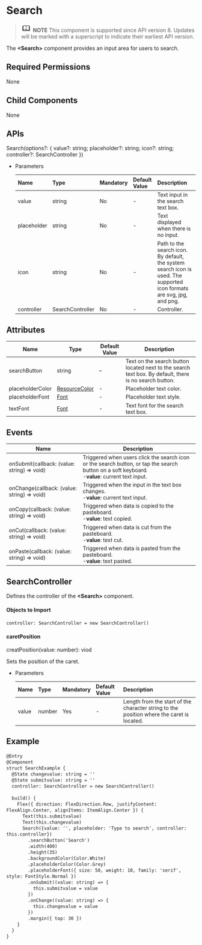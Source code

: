 #  Search

> ![](public_sys-resources/icon-note.gif) **NOTE** This component is supported since API version 8. Updates will be marked with a superscript to indicate their earliest API version.

The **\<Search>** component provides an input area for users to search.

## Required Permissions

None

## Child Components

None

## APIs

Search(options?: { value?: string; placeholder?: string; icon?: string; controller?: SearchController })

- Parameters

  | Name| Type| Mandatory| Default Value| Description|
  | -------- | -------- | -------- | -------- | -------- |
  | value  | string | No| - | Text input in the search text box.|
  | placeholder  | string | No  | - | Text displayed when there is no input.|
  | icon | string | No| - | Path to the search icon. By default, the system search icon is used. The supported icon formats are svg, jpg, and png.|
  | controller | SearchController | No| - | Controller.|


## Attributes

| Name| Type| Default Value| Description|
| -------- | -------- | -------- | -------- |
| searchButton | string | –| Text on the search button located next to the search text box. By default, there is no search button.|
| placeholderColor | [ResourceColor](../../ui/ts-types.md#ResourceColor) | - | Placeholder text color.|
| placeholderFont | [Font](../../ui/ts-types.md) | - | Placeholder text style.|
| textFont | [Font](../../ui/ts-types.md) | - | Text font for the search text box.|

## Events

| Name| Description|
| -------- | -------- |
| onSubmit(callback: (value: string) => void) | Triggered when users click the search icon or the search button, or tap the search button on a soft keyboard.<br> -**value**: current text input.|
| onChange(callback: (value: string) => void) | Triggered when the input in the text box changes.<br> -**value**: current text input.|
| onCopy(callback: (value: string) => void) | Triggered when data is copied to the pasteboard.<br> -**value**: text copied.|
| onCut(callback: (value: string) => void) | Triggered when data is cut from the pasteboard.<br> -**value**: text cut.|
| onPaste(callback: (value: string) => void) | Triggered when data is pasted from the pasteboard.<br> -**value**: text pasted.|

## SearchController

Defines the controller of the **\<Search>** component.

#### Objects to Import
```
controller: SearchController = new SearchController()
```
#### caretPosition

creatPosition(value: number): viod

Sets the position of the caret.

- Parameters

  | Name | Type  | Mandatory  | Default Value | Description                 |
  | ---- | ------ | ---- | ---- | --------------------- |
  | value | number | Yes   | -    | Length from the start of the character string to the position where the caret is located.|



##  Example

```
@Entry
@Component
struct SearchExample {
  @State changevalue: string = ''
  @State submitvalue: string = ''
  controller: SearchController = new SearchController()

  build() {
    Flex({ direction: FlexDirection.Row, justifyContent: FlexAlign.Center, alignItems: ItemAlign.Center }) {
      Text(this.submitvalue)
      Text(this.changevalue)
      Search({value: '', placeholder: 'Type to search', controller: this.controller})
        .searchButton('Search')
        .width(400)
        .height(35)
        .backgroundColor(Color.White)
        .placeholderColor(Color.Grey)
        .placeholderFont({ size: 50, weight: 10, family: 'serif', style: FontStyle.Normal })
        .onSubmit((value: string) => {
          this.submitvalue = value
        })
        .onChange((value: string) => {
          this.changevalue = value
        })
        .margin({ top: 30 })
    }
  }
}
```
